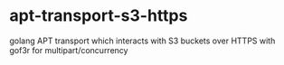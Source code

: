 apt-transport-s3-https
======================

golang APT transport which interacts with S3 buckets over HTTPS with gof3r for multipart/concurrency

